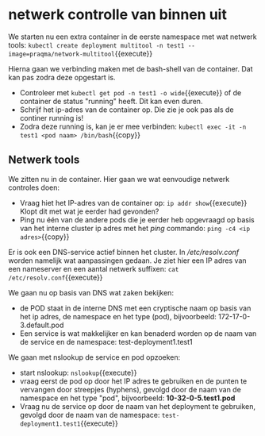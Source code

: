 
# netwerk controlle van binnen uit

We starten nu een extra container in de eerste namespace met wat netwerk tools: `kubectl create deployment multitool -n test1 --image=praqma/network-multitool`{{execute}}

Hierna gaan we verbinding maken met de bash-shell van de container. Dat kan pas zodra deze opgestart is. 
- Controleer met `kubectl get pod -n test1 -o wide`{{execute}} of de container de status "running" heeft. Dit kan even duren.
- Schrijf het ip-adres van de container op. Die zie je ook pas als de continer running is!
- Zodra deze running is, kan je er mee verbinden: `kubectl exec -it -n test1 <pod naam> /bin/bash`{{copy}}

## Netwerk tools
We zitten nu in de container. Hier gaan we wat eenvoudige netwerk controles doen:
- Vraag hiet het IP-adres van de container op: `ip addr show`{{execute}} Klopt dit met wat je eerder had gevonden?
- Ping nu één van de andere pods die je eerder heb opgevraagd op basis van het interne cluster ip adres met het *ping* commando: `ping -c4 <ip adres>`{{copy}}

Er is ook een DNS-service actief binnen het cluster. In */etc/resolv.conf* worden namelijk wat aanpassingen gedaan. Je ziet hier een IP adres van een nameserver en een aantal netwerk suffixen: `cat /etc/resolv.conf`{{execute}}

We gaan nu op basis van DNS wat zaken bekijken:
- de POD staat in de interne DNS met een cryptische naam op basis van het ip adres, de namespace en het type (pod), bijvoorbeeld: 172-17-0-3.default.pod
- Een service is wat makkelijker en kan benaderd worden op de naam van de service en de namespace: test-deployment1.test1

We gaan met nslookup de service en pod opzoeken:
- start nslookup: `nslookup`{{execute}}
- vraag eerst de pod op door het IP adres te gebruiken en de punten te vervangen door streepjes (hyphens), gevolgd door de naam van de namespace en het type "pod", bijvoorbeeld: **10-32-0-5.test1.pod**
- Vraag nu de service op door de naam van het deployment te gebruiken, gevolgd door de naam van de namespace: `test-deployment1.test1`{{execute}}




